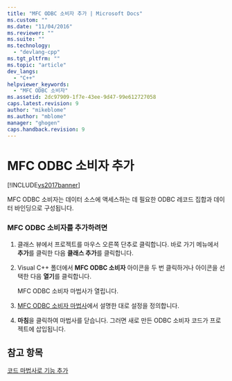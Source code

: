 ```yaml
---
title: "MFC ODBC 소비자 추가 | Microsoft Docs"
ms.custom: ""
ms.date: "11/04/2016"
ms.reviewer: ""
ms.suite: ""
ms.technology: 
  - "devlang-cpp"
ms.tgt_pltfrm: ""
ms.topic: "article"
dev_langs: 
  - "C++"
helpviewer_keywords: 
  - "MFC ODBC 소비자"
ms.assetid: 2dc97909-1f7e-43ee-9d47-99e612727058
caps.latest.revision: 9
author: "mikeblome"
ms.author: "mblome"
manager: "ghogen"
caps.handback.revision: 9
---
```

# MFC ODBC 소비자 추가
[!INCLUDE[vs2017banner](../../assembler/inline/includes/vs2017banner.md)]

MFC ODBC 소비자는 데이터 소스에 액세스하는 데 필요한 ODBC 레코드 집합과 데이터 바인딩으로 구성됩니다.  
  
### MFC ODBC 소비자를 추가하려면  
  
1.  클래스 뷰에서 프로젝트를 마우스 오른쪽 단추로 클릭합니다.  바로 가기 메뉴에서 **추가**를 클릭한 다음 **클래스 추가**를 클릭합니다.  
  
2.  Visual C\+\+ 폴더에서 **MFC ODBC 소비자** 아이콘을 두 번 클릭하거나 아이콘을 선택한 다음 **열기**를 클릭합니다.  
  
     MFC ODBC 소비자 마법사가 열립니다.  
  
3.  [MFC ODBC 소비자 마법사](../../mfc/reference/mfc-odbc-consumer-wizard.md)에서 설명한 대로 설정을 정의합니다.  
  
4.  **마침**을 클릭하여 마법사를 닫습니다. 그러면 새로 만든 ODBC 소비자 코드가 프로젝트에 삽입됩니다.  
  
## 참고 항목  
 [코드 마법사로 기능 추가](../../ide/adding-functionality-with-code-wizards-cpp.md)
